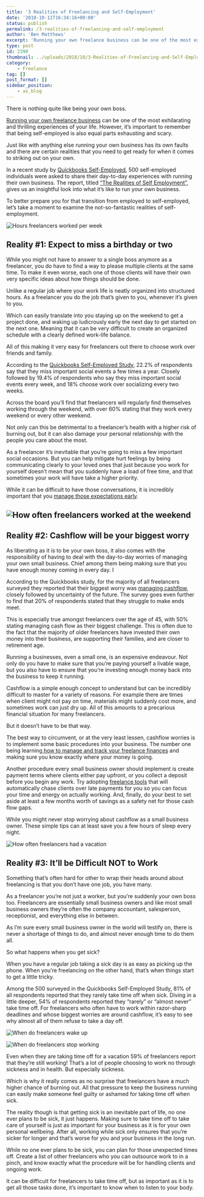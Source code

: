 ```yaml
---
title: '3 Realities of Freelancing and Self-Employment'
date: '2018-10-11T16:34:16+00:00'
status: publish
permalink: /3-realities-of-freelancing-and-self-employment
author: 'Ben Matthews'
excerpt: 'Running your own freelance business can be one of the most exhilarating and thrilling experiences of your life. However, it’s important to remember that being self-employed is also equal parts exhausting and scary.'
type: post
id: 2390
thumbnail: ../uploads/2018/10/3-Realities-of-Freelancing-and-Self-Employment-150x150.jpg
category:
    - Freelance
tag: []
post_format: []
sidebar_position:
    - as_blog
---
```

There is nothing quite like being your own boss.

[Running your own freelance business](https://go.freetrain.co/freelance-foundations) can be one of the most exhilarating and thrilling experiences of your life. However, it’s important to remember that being self-employed is also equal parts exhausting and scary.

Just like with anything else running your own business has its own faults and there are certain realities that you need to get ready for when it comes to striking out on your own.

In a recent study by [Quickbooks Self-Employed](https://quickbooks.intuit.com/self-employed/), 500 self-employed individuals were asked to share their day-to-day experiences with running their own business. The report, titled [“The Realities of Self Employment”](https://quickbooks.intuit.com/r/starting-up/realities-of-self-employment/), gives us an insightful look into what it’s like to run your own business.

To better prepare you for that transition from employed to self-employed, let’s take a moment to examine the not-so-fantastic realities of self-employment.

![Hours freelancers worked per week](https://freetrain.co/wp-content/uploads/2018/10/1_Hours-worked-per-week_2x.png)

**Reality #1: Expect to miss a birthday or two**
------------------------------------------------

While you might not have to answer to a single boss anymore as a freelancer, you do have to find a way to please multiple clients at the same time. To make it even worse, each one of those clients will have their own very specific ideas about how things should be done.

Unlike a regular job where your work life is neatly organized into structured hours. As a freelancer you do the job that’s given to you, whenever it’s given to you.

Which can easily translate into you staying up on the weekend to get a project done, and waking up ludicrously early the next day to get started on the next one. Meaning that it can be very difficult to create an organized schedule with a clearly defined work-life balance.

All of this making it very easy for freelancers out there to choose work over friends and family.

According to the [Quickbooks Self-Employed Study](https://quickbooks.intuit.com/r/news/work-life-balance-still-a-struggle-for-self-employed-workers/), 22.2% of respondents say that they miss important social events a few times a year. Closely followed by 19.4% of respondents who say they miss important social events every week, and 18% choose work over socializing every two weeks.

Across the board you’ll find that freelancers will regularly find themselves working through the weekend, with over 60% stating that they work every weekend or every other weekend.

Not only can this be detrimental to a freelancer’s health with a higher risk of burning out, but it can also damage your personal relationship with the people you care about the most.

As a freelancer it’s inevitable that you’re going to miss a few important social occasions. But you can help mitigate hurt feelings by being communicating clearly to your loved ones that just because you work for yourself doesn’t mean that you suddenly have a load of free time, and that sometimes your work will have take a higher priority.

While it can be difficult to have those conversations, it is incredibly important that you [manage those expectations early](https://freetrain.co/freelance-projects-go-wrong-keep-calm-communicate/).

**![How often freelancers worked at the weekend](https://freetrain.co/wp-content/uploads/2018/10/2_How-often-work-weekend_2x.png)**
-----------------------------------------------------------------------------------------------------------------------------------

**Reality #2: Cashflow will be your biggest worry**
---------------------------------------------------

As liberating as it is to be your own boss, it also comes with the responsibility of having to deal with the day-to-day worries of managing your own small business. Chief among them being making sure that you have enough money coming in every day. I

According to the Quickbooks study, for the majority of all freelancers surveyed they reported that their biggest worry was [managing cashflow,](https://go.freetrain.co/freelance-finances-miss-these-critical-steps-and-kiss-your-hard-earned-freelance-revenue-goodbye) closely followed by uncertainty of the future. The survey goes even further to find that 20% of respondents stated that they struggle to make ends meet.

This is especially true amongst freelancers over the age of 45, with 50% stating managing cash flow as their biggest challenge. This is often due to the fact that the majority of older freelancers have invested their own money into their business, are supporting their families, and are closer to retirement age.

Running a businesses, even a small one, is an expensive endeavour. Not only do you have to make sure that you’re paying yourself a livable wage, but you also have to ensure that you’re investing enough money back into the business to keep it running.

Cashflow is a simple enough concept to understand but can be incredibly difficult to master for a variety of reasons. For example there are times when client might not pay on time, materials might suddenly cost more, and sometimes work can just dry up. All of this amounts to a precarious financial situation for many freelancers.

But it doesn’t have to be that way.

The best way to circumvent, or at the very least lessen, cashflow worries is to implement some basic procedures into your business. The number one being learning[ how to manage and track your freelance finances](https://go.freetrain.co/freelance-finances-miss-these-critical-steps-and-kiss-your-hard-earned-freelance-revenue-goodbye) and making sure you know exactly where your money is going.

Another procedure every small business owner should implement is create payment terms where clients either pay upfront, or you collect a deposit before you begin any work. Try adopting [freelance tools](https://freetrain.co/best-freelance-tools/) that will automatically chase clients over late payments for you so you can focus your time and energy on actually working. And, finally, do your best to set aside at least a few months worth of savings as a safety net for those cash flow gaps.

While you might never stop worrying about cashflow as a small business owner. These simple tips can at least save you a few hours of sleep every night.

![How often freelancers had a vacation](https://freetrain.co/wp-content/uploads/2018/10/3_How-often-vacation_2x.png)

**Reality #3: It’ll be Difficult NOT to Work**
----------------------------------------------

Something that’s often hard for other to wrap their heads around about freelancing is that you don’t have one job, you have many.

As a freelancer you’re not just a worker, but you’re suddenly your own boss too. Freelancers are essentially small business owners and like most small business owners they’re often the company accountant, salesperson, receptionist, and everything else in between.

As I’m sure every small business owner in the world will testify on, there is never a shortage of things to do, and almost never enough time to do them all.

So what happens when you get sick?

When you have a regular job taking a sick day is as easy as picking up the phone. When you’re freelancing on the other hand, that’s when things start to get a little tricky.

Among the 500 surveyed in the Quickbooks Self-Employed Study, 81% of all respondents reported that they rarely take time off when sick. Diving in a little deeper, 54% of respondents reported they “rarely” or “almost never” take time off. For freelancers who often have to work within razor-sharp deadlines and whose biggest worries are around cashflow, it’s easy to see why almost all of them refuse to take a day off.

![When do freelancers wake up](https://freetrain.co/wp-content/uploads/2018/10/4_When-do-you-wake-up_2x.png)

![When do freelancers stop working](https://freetrain.co/wp-content/uploads/2018/10/5_When-do-you-stop-working_2x.png)

Even when they are taking time off for a vacation 59% of freelancers report that they’re still working! That’s a lot of people choosing to work no through sickness and in health. But especially sickness.

Which is why it really comes as no surprise that freelancers have a much higher chance of burning out. All that pressure to keep the business running can easily make someone feel guilty or ashamed for taking time off when sick.

The reality though is that getting sick is an inevitable part of life, no one ever plans to be sick, it just happens. Making sure to take time off to take care of yourself is just as important for your business as it is for your own personal wellbeing. After all, working while sick only ensures that you’re sicker for longer and that’s worse for you and your business in the long run.

While no one ever plans to be sick, you can plan for those unexpected times off. Create a list of other freelancers who you can outsource work to in a pinch, and know exactly what the procedure will be for handling clients and ongoing work.

It can be difficult for freelancers to take time off, but as important as it is to get all those tasks done, it’s important to know when to listen to your body.
